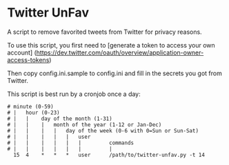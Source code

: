 # Twitter UnFav

A script to remove favorited tweets from Twitter for privacy reasons.

To use this script, you first need to [generate a token to access your own account] (https://dev.twitter.com/oauth/overview/application-owner-access-tokens)

Then copy config.ini.sample to config.ini and fill in the secrets you got from Twitter.

This script is best run by a cronjob once a day:

```
# minute (0-59)
# |   hour (0-23)
# |   |    day of the month (1-31)
# |   |    |   month of the year (1-12 or Jan-Dec)
# |   |    |   |   day of the week (0-6 with 0=Sun or Sun-Sat)
# |   |    |   |   |   user
# |   |    |   |   |   |         commands
# |   |    |   |   |   |         |
  15  4    *   *   *   user      /path/to/twitter-unfav.py -t 14
```
